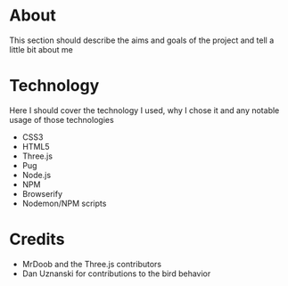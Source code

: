 # About
This section should describe the aims and goals of the project and tell a little bit about me


# Technology
Here I should cover the technology I used, why I chose it and any notable usage of those technologies

* CSS3
* HTML5
* Three.js
* Pug
* Node.js
* NPM
* Browserify
* Nodemon/NPM scripts


# Credits

* MrDoob and the Three.js contributors
* Dan Uznanski for contributions to the bird behavior
